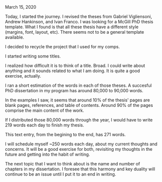 March 15, 2020

Today, I started the journey. I revised the theses from Gabriel Vigliensoni, Andrew Hankinson, and Ivan Franco. I was looking for a McGill PhD thesis template. What I found is that all these thesis have a different style (margins, font, layout, etc). There seems not to be a general template available.

I decided to recycle the project that I used for my comps.

I started writing some titles. 

I realized how difficult it is to think of a title. Broad. I could write about anything and it sounds related to what I am doing. It is quite a good exercise, actually.

I ran a short estimation of the words in each of those theses. A succesful PhD dissertation in my program has around 80,000 to 90,000 words.

In the examples I saw, it seems that around 10% of the thesis' pages are blank pages, references, and table of contents. Around 90% of the pages comprise the main content of the work.

If I distributed those 80,000 words through the year, I would have to write 219 words each day to finish my thesis.

This text entry, from the begining to the end, has 271 words.

I will schedule myself ~250 words each day, about my current thoughts and concerns. It will be a good exercise for both, revisiting my thoughts in the future and getting into the habit of writing.

The next topic that I want to think about is the name and number of chapters in my dissertation. I foresee that this harmony and key duality will continue to be an issue until I put it to an end in writing.
